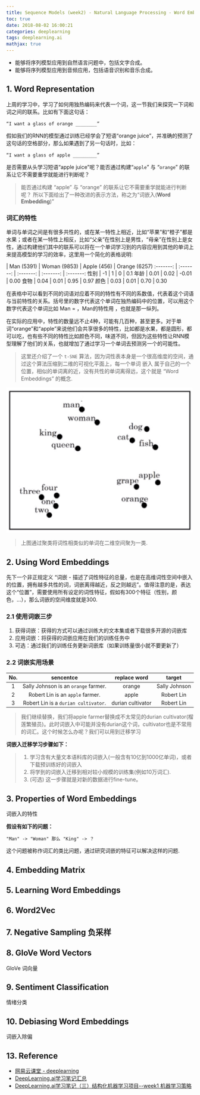 ```yaml
---
title: Sequence Models (week2) - Natural Language Processing - Word Embeddings
toc: true
date: 2018-08-02 16:00:21
categories: deeplearning
tags: deeplearning.ai
mathjax: true
---
```


<script type="text/x-mathjax-config">
  MathJax.Hub.Config({
    extensions: ["tex2jax.js"],
    jax: ["input/TeX"],
    tex2jax: {
      inlineMath: [ ['$','$'], ['\\(','\\)'] ],
      displayMath: [ ['$$','$$']],
      processEscapes: true
    }
  });
</script>
<script type="text/javascript" src="https://cdn.mathjax.org/mathjax/latest/MathJax.js?config=TeX-AMS_HTML,http://myserver.com/MathJax/config/local/local.js">
</script>

- 能够将序列模型应用到自然语言问题中，包括文字合成。
- 能够将序列模型应用到音频应用，包括语音识别和音乐合成。

<!-- more -->

## 1. Word Representation

上周的学习中，学习了如何用独热编码来代表一个词，这一节我们来探究一下词和词之间的联系。比如有下面这句话：

```
“I want a glass of orange ________”
```

假如我们的RNN的模型通过训练已经学会了短语“orange juice”，并准确的预测了这句话的空格部分，那么如果遇到了另一句话时，比如：

```
“I want a glass of apple _________”
```

是否需要从头学习短语“apple juice”呢？能否通过构建“`apple`” 与 “`orange`” 的联系让它不需要重学就能进行判断呢？

> 能否通过构建 “apple” 与 “orange” 的联系让它不需要重学就能进行判断呢？
> 所以下面给出了一种改进的表示方法，称之为“词嵌入(**Word Embedding**)”

### 词汇的特性

单词与单词之间是有很多共性的，或在某一特性上相近，比如“苹果”和“橙子”都是水果；或者在某一特性上相反，比如“父亲”在性别上是男性，“母亲”在性别上是女性，通过构建他们其中的联系可以将在一个单词学习到的内容应用到其他的单词上来提高模型的学习的效率，这里用一个简化的表格说明:

| Man (5391) | Woman (9853) | Apple (456) | Orange (6257)
:-------:  | :-------: | :-------: | :-------: | :-------:
性别 | -1 | 1 | 0 | 0.1
年龄 | 0.01 | 0.02 | -0.01 | 0.00
食物 | 0.04 | 0.01 | 0.95 | 0.97
颜色 | 0.03 | 0.01 | 0.70 | 0.30

在表格中可以看到不同的词语对应着不同的特性有不同的系数值，代表着这个词语与当前特性的关系。括号里的数字代表这个单词在独热编码中的位置，可以用这个数字代表这个单词比如 Man = ，Man的特性用 ，也就是那一纵列。

在实际的应用中，特性的数量远不止4种，可能有几百种，甚至更多。对于单词“orange”和“apple”来说他们会共享很多的特性，比如都是水果，都是圆形，都可以吃，也有些不同的特性比如颜色不同，味道不同，但因为这些特性让RNN模型理解了他们的关系，也就增加了通过学习一个单词去预测另一个的可能性。

> 这里还介绍了一个 `t-SNE` 算法，因为词性表本身是一个很高维度的空间，通过这个算法压缩到二维的可视化平面上，每一个单词 嵌入 属于自己的一个位置，相似的单词离的近，没有共性的单词离得远，这个就是 “Word Embeddings” 的概念.

<img src="/images/deeplearning/C5W2-2.png" width="500" />

> 上图通过聚类将词性相类似的单词在二维空间聚为一类.

## 2. Using Word Embeddings

先下一个非正规定义 “词嵌 - 描述了词性特征的总量，也是在高维词性空间中嵌入的位置，拥有越多共性的词，词嵌离得越近，反之则越远”。值得注意的是，表达这个“位置”，需要使用所有设定的词性特征，假如有300个特征（性别，颜色，...），那么词嵌的空间维度就是300.

### 2.1 使用词嵌三步

1. 获得词嵌：获得的方式可以通过训练大的文本集或者下载很多开源的词嵌库
2. 应用词嵌：将获得的词嵌应用在我们的训练任务中
3. 可选：通过我们的训练任务更新词嵌库（如果训练量很小就不要更新了）

### 2.2 词嵌实用场景

No. | sencentce | replace word | target
:-------:  | :-------: | :-------: | :-------:
1 | Sally Johnson is an `orange` farmer. | orange | Sally Johnson
2 | Robert Lin is an `apple` farmer. | apple | Robert Lin
3 | Robert Lin is a `durian cultivator`. | durian cultivator | Robert Lin

> 我们继续替换，我们将apple farmer替换成不太常见的durian cultivator(榴莲繁殖员)。此时词嵌入中可能并没有durian这个词，cultivator也是不常用的词汇。这个时候怎么办呢？我们可以用到迁移学习

**词嵌入迁移学习步骤如下：**

> 1. 学习含有大量文本语料库的词嵌入(一般含有10亿到1000亿单词)，或者下载预训练好的词嵌入
> 2. 将学到的词嵌入迁移到相对较小规模的训练集(例如10万词汇).
> 3. (可选) 这一步骤就是对新的数据进行fine-tune。

## 3. Properties of Word Embeddings

词嵌入的特性

**假设有如下的问题：**

```
"Man" -> "Woman" 那么 "King" -> ？
```

这个问题被称作词汇的类比问题，通过研究词嵌的特征可以解决这样的问题.

## 4. Embedding Matrix

## 5. Learning Word Embeddings

## 6. Word2Vec

## 7. Negative Sampling 负采样

## 8. GloVe Word Vectors

GloVe 词向量

## 9. Sentiment Classification

情绪分类

## 10. Debiasing Word Embeddings

词嵌入除偏

## 13. Reference

- [网易云课堂 - deeplearning][1]
- [DeepLearning.ai学习笔记汇总][4]
- [DeepLearning.ai学习笔记（三）结构化机器学习项目--week1 机器学习策略][5]

[1]: https://study.163.com/my#/smarts
[2]: https://daniellaah.github.io/2017/deeplearning-ai-Improving-Deep-Neural-Networks-week1.html
[3]: https://www.coursera.org/specializations/deep-learning
[4]: http://www.cnblogs.com/marsggbo/p/7470989.html
[5]: http://www.cnblogs.com/marsggbo/p/7681619.html


